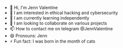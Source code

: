 - 👋 Hi, I'm Jenn Valentine
- 👀 I am interested in ethical hacking and cybersecurity
- 🌱 I am currently learning independently
- 💞️ I am looking to collaborate on various projects
- 📫 How to contact me on telegram @JennValentine
- 😄 Pronouns: Jenn
- ⚡ Fun fact: I was born in the month of cats

<!---
JennValentine/JennValentine is a ✨ special ✨ repository because its `README.md` (this file) appears on your GitHub profile.
You can click the Preview link to take a look at your changes.
--->
